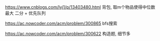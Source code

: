 https://www.cnblogs.com/lyj1/p/13403480.html
背包, 取m个物品使得中位数最大
二分 + 优先队列

https://ac.nowcoder.com/acm/problem/300865
bfs搜索

https://ac.nowcoder.com/acm/problem/300622
构造题, 细节多